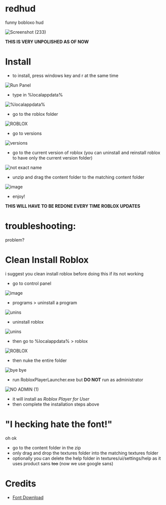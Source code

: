# redhud
funny bobloxo hud

![Screenshot (233)](https://user-images.githubusercontent.com/76109782/181346569-34693ad2-efa7-4d6d-b6e8-029fa9502089.png)

**THIS IS VERY UNPOLISHED AS OF NOW**


# Install
* to install, press windows key and r at the same time

![Run Panel](https://user-images.githubusercontent.com/76109782/183739975-d7c7e0a1-eb5d-459e-946b-0ba17a54cc7d.png)

* type in %localappdata%

![%localappdata%](https://user-images.githubusercontent.com/76109782/183740029-d333dde5-c813-48ac-9042-6d543dce94b5.png)

* go to the roblox folder

![ROBLOX](https://user-images.githubusercontent.com/76109782/183740144-58a92ab9-664e-491e-bad1-c5929d41e91e.png)

* go to versions

![versions](https://user-images.githubusercontent.com/76109782/183740182-bb8db39e-c47b-408c-b15a-bc393058845f.png)

* go to the current version of roblox (you can uninstall and reinstall roblox to have only the current version folder)

![not exact name](https://user-images.githubusercontent.com/76109782/183740213-1ea39137-a01d-4d0e-863d-99be5d616a84.png)

* unzip and drag the content folder to the matching content folder

![image](https://user-images.githubusercontent.com/76109782/183740556-a1add6bb-edd0-462b-be55-b5f4780731df.png)

* enjoy!

**THIS WILL HAVE TO BE REDONE EVERY TIME ROBLOX UPDATES**


# troubleshooting:
problem?

# Clean Install Roblox
i suggest you clean install roblox before doing this if its not working

* go to control panel

![image](https://user-images.githubusercontent.com/76109782/183740643-cd94ea60-fa8c-4a77-ab33-85a8093a4348.png)

* programs > uninstall a program

![unins](https://user-images.githubusercontent.com/76109782/183740677-85029d93-8e57-4b3b-a271-91191c7335f3.png)

* uninstall roblox

![unins](https://user-images.githubusercontent.com/76109782/183740736-812a452f-f2c8-4ce9-98a6-573cc245b049.png)

* then go to %localappdata% > roblox

![ROBLOX](https://user-images.githubusercontent.com/76109782/183740144-58a92ab9-664e-491e-bad1-c5929d41e91e.png)

* then nuke the entire folder

![bye bye](https://user-images.githubusercontent.com/76109782/183740860-8d04d265-be3d-4c01-9a4c-9cb2ee5a3a5a.png)

* run RobloxPlayerLauncher.exe but **DO NOT** run as administrator

![NO ADMIN (1)](https://user-images.githubusercontent.com/76109782/183741175-a7f717fe-424b-4273-9f4b-e90da18b12ce.png)

* it will install as *Roblox Player for User*
* then complete the installation steps above

# "I hecking hate the font!"
oh ok

* go to the content folder in the zip
* only drag and drop the textures folder into the matching textures folder
* optionally you can delete the help folder in textures/ui/settings/help as it uses product sans ~~too~~ (now we use google sans)


# Credits

* [Font Download](https://github.com/D4rK7355608/GoogleProductSansFont)
